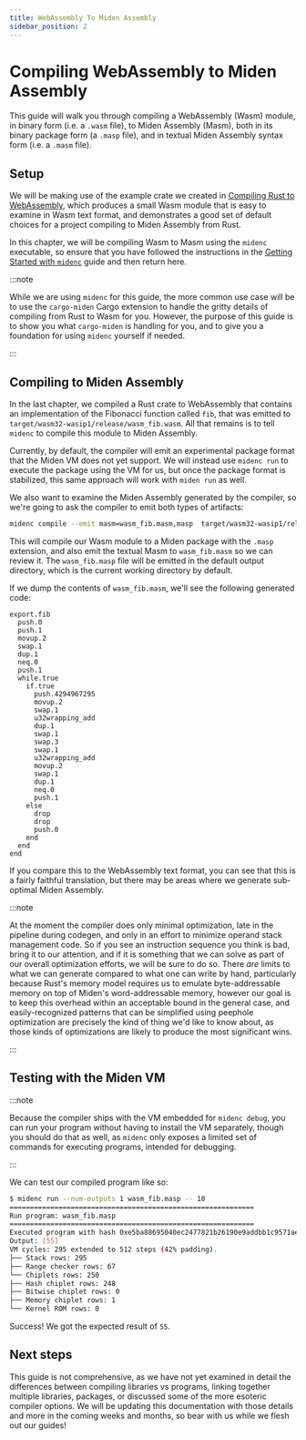 ```yaml
---
title: WebAssembly To Miden Assembly
sidebar_position: 2
---
```


# Compiling WebAssembly to Miden Assembly

This guide will walk you through compiling a WebAssembly (Wasm) module, in binary form
(i.e. a `.wasm` file), to Miden Assembly (Masm), both in its binary package form (a `.masp` file),
and in textual Miden Assembly syntax form (i.e. a `.masm` file).

## Setup

We will be making use of the example crate we created in [Compiling Rust to WebAssembly](rust_to_wasm.md),
which produces a small Wasm module that is easy to examine in Wasm text format, and demonstrates a
good set of default choices for a project compiling to Miden Assembly from Rust.

In this chapter, we will be compiling Wasm to Masm using the `midenc` executable, so ensure that
you have followed the instructions in the [Getting Started with `midenc`](../usage/midenc.md) guide
and then return here.

:::note

While we are using `midenc` for this guide, the more common use case will be to use the
`cargo-miden` Cargo extension to handle the gritty details of compiling from Rust to Wasm
for you. However, the purpose of this guide is to show you what `cargo-miden` is handling
for you, and to give you a foundation for using `midenc` yourself if needed.

:::

## Compiling to Miden Assembly

In the last chapter, we compiled a Rust crate to WebAssembly that contains an implementation
of the Fibonacci function called `fib`, that was emitted to
`target/wasm32-wasip1/release/wasm_fib.wasm`. All that remains is to tell `midenc` to compile this
module to Miden Assembly.

Currently, by default, the compiler will emit an experimental package format that the Miden VM does
not yet support. We will instead use `midenc run` to execute the package using the VM for us, but
once the package format is stabilized, this same approach will work with `miden run` as well.

We also want to examine the Miden Assembly generated by the compiler, so we're going to ask the
compiler to emit both types of artifacts:

```bash
midenc compile --emit masm=wasm_fib.masm,masp  target/wasm32-wasip1/release/wasm_fib.wasm
```

This will compile our Wasm module to a Miden package with the `.masp` extension, and also emit the
textual Masm to `wasm_fib.masm` so we can review it. The `wasm_fib.masp` file will be emitted in the
default output directory, which is the current working directory by default.

If we dump the contents of `wasm_fib.masm`, we'll see the following generated code:

```masm
export.fib
  push.0
  push.1
  movup.2
  swap.1
  dup.1
  neq.0
  push.1
  while.true
    if.true
      push.4294967295
      movup.2
      swap.1
      u32wrapping_add
      dup.1
      swap.1
      swap.3
      swap.1
      u32wrapping_add
      movup.2
      swap.1
      dup.1
      neq.0
      push.1
    else
      drop
      drop
      push.0
    end
  end
end
```

If you compare this to the WebAssembly text format, you can see that this is a fairly
faithful translation, but there may be areas where we generate sub-optimal Miden Assembly.

:::note

At the moment the compiler does only minimal optimization, late in the pipeline during codegen,
and only in an effort to minimize operand stack management code. So if you see an instruction
sequence you think is bad, bring it to our attention, and if it is something that we can solve
as part of our overall optimization efforts, we will be sure to do so. There _are_ limits to
what we can generate compared to what one can write by hand, particularly because Rust's
memory model requires us to emulate byte-addressable memory on top of Miden's word-addressable
memory, however our goal is to keep this overhead within an acceptable bound in the general case,
and easily-recognized patterns that can be simplified using peephole optimization are precisely
the kind of thing we'd like to know about, as those kinds of optimizations are likely to produce
the most significant wins.

:::

## Testing with the Miden VM

:::note

Because the compiler ships with the VM embedded for `midenc debug`, you can run your program
without having to install the VM separately, though you should do that as well, as `midenc` only
exposes a limited set of commands for executing programs, intended for debugging.

:::

We can test our compiled program like so:

```bash
$ midenc run --num-outputs 1 wasm_fib.masp -- 10
============================================================
Run program: wasm_fib.masp
============================================================
Executed program with hash 0xe5ba88695040ec2477821b26190e9addbb1c9571ae30c564f5bbfd6cabf6c535 in 19 milliseconds
Output: [55]
VM cycles: 295 extended to 512 steps (42% padding).
├── Stack rows: 295
├── Range checker rows: 67
└── Chiplets rows: 250
├── Hash chiplet rows: 248
├── Bitwise chiplet rows: 0
├── Memory chiplet rows: 1
└── Kernel ROM rows: 0
```

Success! We got the expected result of `55`.

## Next steps

This guide is not comprehensive, as we have not yet examined in detail the differences between
compiling libraries vs programs, linking together multiple libraries, packages, or discussed some of
the more esoteric compiler options. We will be updating this documentation with those details and
more in the coming weeks and months, so bear with us while we flesh out our guides!
